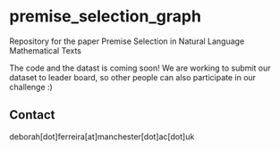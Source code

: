 # premise_selection_graph

Repository for the paper Premise Selection in Natural Language Mathematical Texts


The code and the datast is coming soon! We are working to submit our dataset to leader board, so other people can also participate in our challenge :)


## Contact

deborah[dot]ferreira[at]manchester[dot]ac[dot]uk
